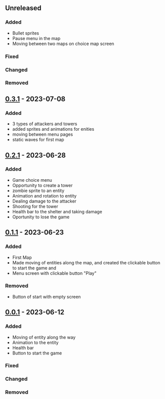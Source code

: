 ## Unreleased

### Added
- Bullet sprites
- Pause menu in the map
- Moving between two maps on choice map screen

### Fixed

### Changed

### Removed


## [0.3.1](https://gitlab.pg.innopolis.university/tower-defence1/tower-defence-game-group-26/-/commit/df00d78120a87ff58915626ef7e592343c140493) - 2023-07-08

### Added
- 3 types of attackers and towers
- added sprites and animations for enities
- moving between menu pages
- static waves for first map


## [0.2.1](https://gitlab.pg.innopolis.university/tower-defence1/tower-defence-game-group-26/-/commit/ff74c9e0cea8c75a00f130918b156514934712b6) - 2023-06-28

### Added
 - Game choice menu
 - Opportunity to create a tower
 - zombie sprite to an entity
 - Animation and rotation to entity
 - Dealing damage to the attacker
 - Shooting for the tower
 - Health bar to the shelter and taking damage
 - Oportunity to lose the game
   

## [0.1.1](https://gitlab.pg.innopolis.university/tower-defence1/tower-defence-game-group-26/-/commit/f87f40c717ea04362e3dc2a24e0b21bc66a4f11b) - 2023-06-23

### Added
- First Map 
- Made moving of entities along the map, and created the clickable button to start the game and 
- Menu screen with clickable button "Play"

### Removed
- Button of start with empty screen


## [0.0.1](https://gitlab.pg.innopolis.university/tower-defence1/tower-defence-game-group-26/-/commit/e20442a005f5f5e3844387ac22a26bcb939a607b) - 2023-06-12

### Added
- Moving of entity along the way
- Animation to the entity
- Health bar
- Button to start the game



### Fixed


### Changed



### Removed

